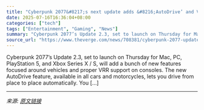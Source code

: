 ```yaml
---
title: "Cyberpunk 2077&#8217;s next update adds &#8216;AutoDrive’ and VRR for consoles"
date: 2025-07-16T16:36:04+08:00
categories: ["tech"]
tags: ["Entertainment", "Gaming", "News"]
summary: "Cyberpunk 2077’s Update 2.3, set to launch on Thursday for Mac, PC, PlayStation 5, and Xbox Series X / S, will add a bunch of new features focused around vehicles and proper VRR support on consoles. T"
source_url: "https://www.theverge.com/news/708381/cyberpunk-2077-update-2-3-autodrive-vrr-consoles-patch"
---
```


Cyberpunk 2077’s Update 2.3, set to launch on Thursday for Mac, PC, PlayStation 5, and Xbox Series X / S, will add a bunch of new features focused around vehicles and proper VRR support on consoles. The new AutoDrive feature, available in all cars and motorcycles, lets you drive from place to place automatically. You [&#8230;]

---

*来源: [原文链接](https://www.theverge.com/news/708381/cyberpunk-2077-update-2-3-autodrive-vrr-consoles-patch)*
